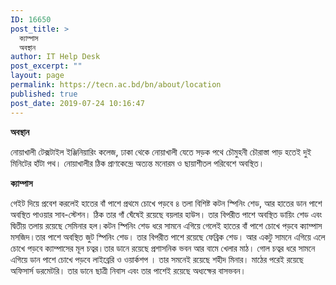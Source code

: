 ```yaml
---
ID: 16650
post_title: >
  ক্যাম্পাস
  অবস্থান
author: IT Help Desk
post_excerpt: ""
layout: page
permalink: https://tecn.ac.bd/bn/about/location
published: true
post_date: 2019-07-24 10:16:47
---
```

<strong>অবস্থান</strong>

নোয়াখালী টেক্সটাইল ইঞ্জিনিয়ারিং কলেজ, ঢাকা থেকে নোয়াখালী যেতে সড়ক পথে চৌমুহনী চৌরাস্তা পাড় হতেই দুই মিনিটের হাঁটা পথ। নোয়াখালীর ঠিক প্রাণকেন্দ্রে অত্যন্ত মনোরম ও ছায়াশীতল পরিবেশে অবস্থিত।

<strong>ক্যাম্পাস </strong>

গেইট দিয়ে প্রবেশ করলেই হাতের বাঁ পাশে প্রথমে চোখে পড়বে ৪ তলা বিশিষ্ট কটন স্পিনিং শেড, আর হাতের ডান পাশে অবস্থিত পাওয়ার সাব-স্টেশন। ঠিক তার গাঁ ঘেঁষেই রয়েছে বয়লার হাউস। তার বিপরীত পাশে অবস্থিত ডায়িং শেড এবং দ্বিতীয় তলায় রয়েছে সেমিনার হল।কটন স্পিনিং শেড ধরে সামনে এগিয়ে গেলেই হাতের বাঁ পাশে চোখে পড়বে ক্যাম্পাস মসজিদ।তার পাশে অবস্থিত জুট স্পিনিং শেড। তার বিপরীত পাশে রয়েছে ফেব্রিক শেড। আর একটু সামনে এগিয়ে এলে চোখে পড়বে ক্যাম্পাসের মূল চত্বর।তার ডানে রয়েছে প্রশাসনিক ভবন আর বামে খেলার মাঠ। গোল চত্বর ধরে সামনে এগিয়ে ডান পাশে চোখে পড়বে লাইব্রেরি ও ওয়ার্কশপ । তার সমনেই রয়েছে শহীদ মিনার। মাঠের পরেই রয়েছে অফিসার্স ডরমেটরি। তার ডানে ছাত্রী নিবাস এবং তার পাশেই রয়েছে অধ্যক্ষের বাসভবন।